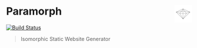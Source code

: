 <h1>Paramorph <img src="https://github.com/paramorph/media/blob/master/logo.svg" width="48" valign="bottom" align="right"></h1>

[![Build Status][travis-badge]][travis-status]

[travis-badge]: https://travis-ci.org/paramorph/paramorph.svg?branch=master
[travis-status]: https://travis-ci.org/paramorph/paramorph

> Isomorphic Static Website Generator

